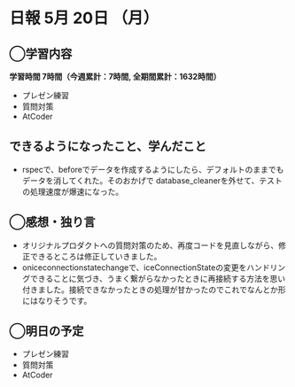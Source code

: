# 日報  5月 20日 （月）

## ◯学習内容

**学習時間  7時間（今週累計：7時間, 全期間累計：1632時間）**

- プレゼン練習
- 質問対策
- AtCoder

## できるようになったこと、学んだこと

- rspecで、beforeでデータを作成するようにしたら、デフォルトのままでもデータを消してくれた。そのおかげで database_cleanerを外せて、テストの処理速度が爆速になった。

## ◯感想・独り言

- オリジナルプロダクトへの質問対策のため、再度コードを見直しながら、修正できるところは修正していきました。
- oniceconnectionstatechangeで、iceConnectionStateの変更をハンドリングできることに気づき、うまく繋がらなかったときに再接続する方法を思い付きました。接続できなかったときの処理が甘かったのでこれでなんとか形にはなりそうです。

## ◯明日の予定

- プレゼン練習
- 質問対策
- AtCoder

